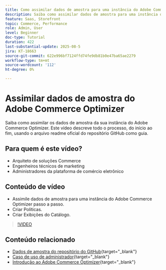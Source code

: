 ```yaml
---
title: Como assimilar dados de amostra para uma instância do Adobe Commerce Optimizer
description: Saiba como assimilar dados de amostra para uma instância do Adobe Commerce Optimizer.
feature: Saas, Storefront
topic: Commerce, Performance
role: Admin, User
level: Beginner
doc-type: Tutorial
duration: 422
last-substantial-update: 2025-08-5
jira: KT-18663
source-git-commit: 622e996bf7124ffd74fe9db81b0e47ba65ae2279
workflow-type: tm+mt
source-wordcount: '112'
ht-degree: 0%

---
```


# Assimilar dados de amostra do Adobe Commerce Optimizer

Saiba como assimilar os dados de amostra da sua instância do Adobe Commerce Optimizer. Este vídeo descreve todo o processo, do início ao fim, usando o arquivo readme oficial do repositório GitHub como guia.

## Para quem é este vídeo?

* Arquiteto de soluções Commerce
* Engenheiros técnicos de marketing
* Administradores da plataforma de comércio eletrônico

## Conteúdo de vídeo

* Assimile dados de amostra para uma instância do Adobe Commerce Optimizer passo a passo.
* Criar Políticas.
* Criar Exibições do Catálogo.

>[!VIDEO](https://video.tv.adobe.com/v/3470472?learn=on&enablevpops)

## Conteúdo relacionado

* [Dados de amostra do repositório do GitHub](https://github.com/adobe-commerce/aco-sample-catalog-data-ingestion){target="_blank"}
* [Caso de uso de administrador](https://experienceleague.adobe.com/pt-br/docs/commerce/optimizer/use-case/admin-use-case){target="_blank"}
* [Introdução ao Adobe Commerce Optimizer](https://experienceleague.adobe.com/pt-br/docs/commerce/optimizer/get-started){target="_blank"}
